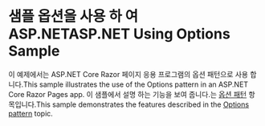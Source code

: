 # <a name="aspnet-using-options-sample"></a><span data-ttu-id="33124-101">샘플 옵션을 사용 하 여 ASP.NET</span><span class="sxs-lookup"><span data-stu-id="33124-101">ASP.NET Using Options Sample</span></span>

<span data-ttu-id="33124-102">이 예제에서는 ASP.NET Core Razor 페이지 응용 프로그램의 옵션 패턴으로 사용 합니다.</span><span class="sxs-lookup"><span data-stu-id="33124-102">This sample illustrates the use of the Options pattern in an ASP.NET Core Razor Pages app.</span></span> <span data-ttu-id="33124-103">이 샘플에서 설명 하는 기능을 보여 줍니다.는 [옵션 패턴](https://docs.microsoft.com/aspnet/core/fundamentals/configuration/options) 항목입니다.</span><span class="sxs-lookup"><span data-stu-id="33124-103">This sample demonstrates the features described in the [Options pattern](https://docs.microsoft.com/aspnet/core/fundamentals/configuration/options) topic.</span></span>
